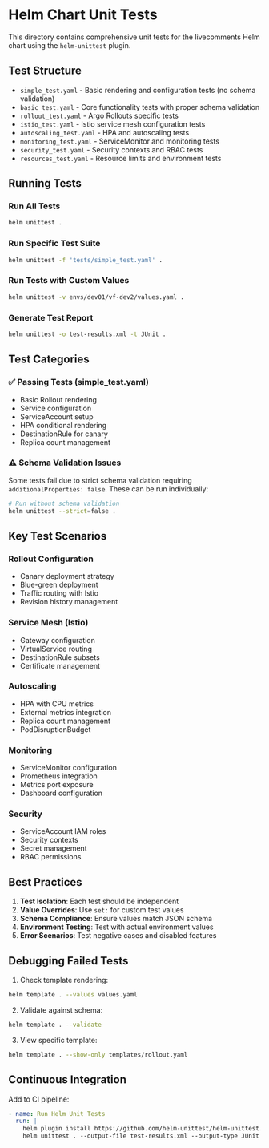 # Helm Chart Unit Tests

This directory contains comprehensive unit tests for the livecomments Helm chart using the `helm-unittest` plugin.

## Test Structure

- `simple_test.yaml` - Basic rendering and configuration tests (no schema validation)
- `basic_test.yaml` - Core functionality tests with proper schema validation
- `rollout_test.yaml` - Argo Rollouts specific tests
- `istio_test.yaml` - Istio service mesh configuration tests
- `autoscaling_test.yaml` - HPA and autoscaling tests
- `monitoring_test.yaml` - ServiceMonitor and monitoring tests
- `security_test.yaml` - Security contexts and RBAC tests
- `resources_test.yaml` - Resource limits and environment tests

## Running Tests

### Run All Tests
```bash
helm unittest .
```

### Run Specific Test Suite
```bash
helm unittest -f 'tests/simple_test.yaml' .
```

### Run Tests with Custom Values
```bash
helm unittest -v envs/dev01/vf-dev2/values.yaml .
```

### Generate Test Report
```bash
helm unittest -o test-results.xml -t JUnit .
```

## Test Categories

### ✅ Passing Tests (simple_test.yaml)
- Basic Rollout rendering
- Service configuration
- ServiceAccount setup
- HPA conditional rendering
- DestinationRule for canary
- Replica count management

### ⚠️ Schema Validation Issues
Some tests fail due to strict schema validation requiring `additionalProperties: false`. These can be run individually:

```bash
# Run without schema validation
helm unittest --strict=false .
```

## Key Test Scenarios

### Rollout Configuration
- Canary deployment strategy
- Blue-green deployment
- Traffic routing with Istio
- Revision history management

### Service Mesh (Istio)
- Gateway configuration
- VirtualService routing
- DestinationRule subsets
- Certificate management

### Autoscaling
- HPA with CPU metrics
- External metrics integration
- Replica count management
- PodDisruptionBudget

### Monitoring
- ServiceMonitor configuration
- Prometheus integration
- Metrics port exposure
- Dashboard configuration

### Security
- ServiceAccount IAM roles
- Security contexts
- Secret management
- RBAC permissions

## Best Practices

1. **Test Isolation**: Each test should be independent
2. **Value Overrides**: Use `set:` for custom test values
3. **Schema Compliance**: Ensure values match JSON schema
4. **Environment Testing**: Test with actual environment values
5. **Error Scenarios**: Test negative cases and disabled features

## Debugging Failed Tests

1. Check template rendering:
```bash
helm template . --values values.yaml
```

2. Validate against schema:
```bash
helm template . --validate
```

3. View specific template:
```bash
helm template . --show-only templates/rollout.yaml
```

## Continuous Integration

Add to CI pipeline:
```yaml
- name: Run Helm Unit Tests
  run: |
    helm plugin install https://github.com/helm-unittest/helm-unittest.git
    helm unittest . --output-file test-results.xml --output-type JUnit
```
